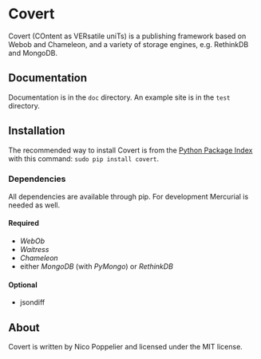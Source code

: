 Covert
======

Covert (COntent as VERsatile uniTs) is a publishing framework based on Webob and Chameleon, and a
 variety of storage engines, e.g. RethinkDB and MongoDB.

Documentation
-------------

Documentation is in the `doc` directory.
An example site is in the `test` directory.

Installation
------------

The recommended way to install Covert is from the [Python Package Index][pypi]
with this command: `sudo pip install covert`.

[pypi]: http://pypi.python.org/pypi

### Dependencies

All dependencies are available through pip.
For development Mercurial is needed as well.

#### Required

- *WebOb*
- *Waitress*
- *Chameleon*
- either *MongoDB* (with *PyMongo*) or *RethinkDB*

#### Optional
- jsondiff

About
-----

Covert is written by Nico Poppelier and licensed under the MIT license.